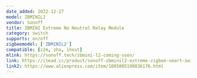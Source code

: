 ```yaml
---
date_added: 2022-12-27
model: ZBMINIL2
vendor: Sonoff
title: ZBMINI Extreme No Neutral Relay Module
category: switch
supports: on/off
zigbeemodel: ['ZBMINIL2']
compatible: [z2m, zha, ihost]
mlink: https://sonoff.tech/zbmini-l2-coming-soon/
link: https://itead.cc/product/sonoff-zbminil2-extreme-zigbee-smart-switch-no-neutral-required/
link2: https://www.aliexpress.com/item/1005005190836176.html
---
```

